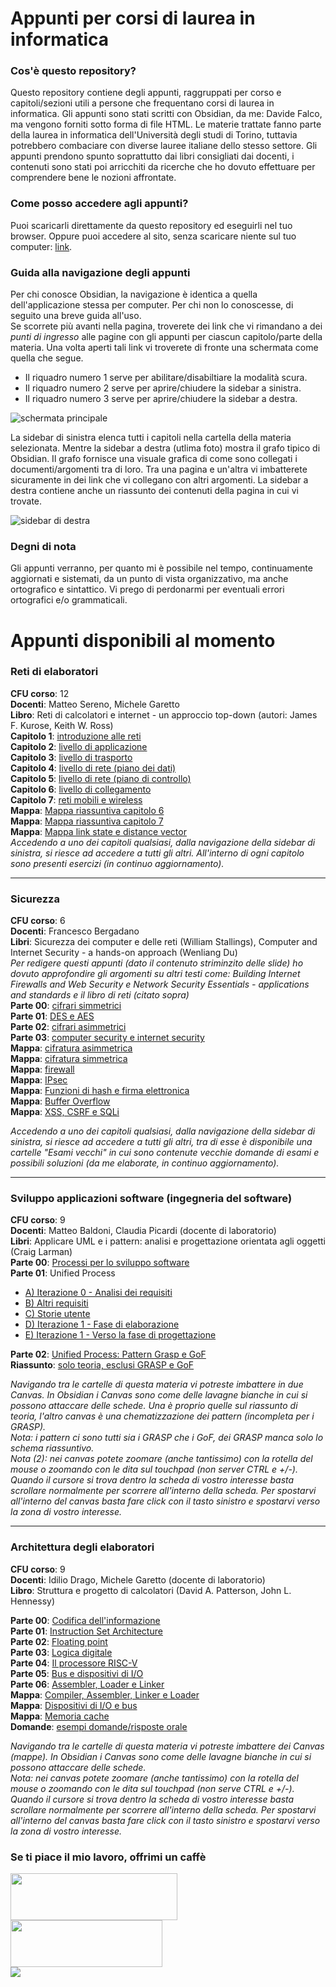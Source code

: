 # Appunti per corsi di laurea in informatica

### Cos'è questo repository?
Questo repository contiene degli appunti, raggruppati per corso e capitoli/sezioni utili a persone che frequentano corsi di laurea in informatica. Gli appunti sono stati scritti con Obsidian, da me: Davide Falco, ma vengono forniti sotto forma di file HTML.
Le materie trattate fanno parte della laurea in informatica dell'Università degli studi di Torino, tuttavia potrebbero combaciare con diverse lauree italiane dello stesso settore. Gli appunti prendono spunto soprattutto dai libri consigliati dai docenti, i contenuti sono stati poi arricchiti da ricerche che ho dovuto effettuare per comprendere bene le nozioni affrontate.
### Come posso accedere agli appunti?
Puoi scaricarli direttamente da questo repository ed eseguirli nel tuo browser.
Oppure puoi accedere al sito, senza scaricare niente sul tuo computer: [link](https://davidefalco.github.io/appunti-informatica/).
### Guida alla navigazione degli appunti
Per chi conosce Obsidian, la navigazione è identica a quella dell'applicazione stessa per computer.
Per chi non lo conoscesse, di seguito una breve guida all'uso. <br>
Se scorrete più avanti nella pagina, troverete dei link che vi rimandano a dei _punti di ingresso_ alle pagine con gli appunti per ciascun capitolo/parte della materia.
Una volta aperti tali link vi troverete di fronte una schermata come quella che segue. <br>

- Il riquadro numero 1 serve per abilitare/disabiltiare la modalità scura.
- Il riquadro numero 2 serve per aprire/chiudere la sidebar a sinistra.
- Il riquadro numero 3 serve per aprire/chiudere la sidebar a destra.

![schermata principale](./images/tut_1.png)

La sidebar di sinistra elenca tutti i capitoli nella cartella della materia selezionata. 
Mentre la sidebar a destra (utlima foto) mostra il grafo tipico di Obsidian. 
Il grafo fornisce una visuale grafica di come sono collegati i documenti/argomenti tra di loro.
Tra una pagina e un'altra vi imbatterete sicuramente in dei link che vi collegano con altri argomenti.
La sidebar a destra contiene anche un riassunto dei contenuti della pagina in cui vi trovate.

![sidebar di destra](./images/tut_2.png)

### Degni di nota
Gli appunti verranno, per quanto mi è possibile nel tempo, continuamente aggiornati e sistemati, da un punto di vista organizzativo, ma anche ortografico e sintattico. Vi prego di perdonarmi per eventuali errori ortografici e/o grammaticali.
# Appunti disponibili al momento</h1>
### Reti di elaboratori
**CFU corso**: 12<br>
**Docenti**: Matteo Sereno, Michele Garetto<br>
**Libro**: Reti di calcolatori e internet - un approccio top-down (autori: James F. Kurose, Keith W. Ross)<br>
**Capitolo 1**: [introduzione alle reti](https://davidefalco.github.io/appunti-informatica/reti-di-elaboratori/capitolo-1-introduzione-alle-reti/introduzione-alle-reti-start-point.html)<br>
**Capitolo 2**: [livello di applicazione](https://davidefalco.github.io/appunti-informatica/reti-di-elaboratori/capitolo-2-livello-di-applicazione/architetture-delle-applicazioni-di-rete-start-point.html)<br>
**Capitolo 3**: [livello di trasporto](https://davidefalco.github.io/appunti-informatica/reti-di-elaboratori/capitolo-3-livello-di-trasporto/livello-di-trasporto-start-point.html)<br>
**Capitolo 4**: [livello di rete (piano dei dati)](https://davidefalco.github.io/appunti-informatica/reti-di-elaboratori/capitolo-4-livello-di-rete-(piano-dei-dati)/livello-di-rete-start-point.html)<br>
**Capitolo 5**: [livello di rete (piano di controllo)](https://davidefalco.github.io/appunti-informatica/reti-di-elaboratori/capitolo-5-livello-di-rete-(piano-di-controllo)/introduzione-start-point.html)<br>
**Capitolo 6**: [livello di collegamento](https://davidefalco.github.io/appunti-informatica/reti-di-elaboratori/capitolo-6-livello-di-collegamento/obiettivi-di-questo-capitolo-start-point.html)<br>
**Capitolo 7**: [reti mobili e wireless](https://davidefalco.github.io/appunti-informatica/reti-di-elaboratori/capitolo-7-reti-mobili-e-wireless/introduzione-start-point.html) <br>
**Mappa**: [Mappa riassuntiva capitolo 6](https://davidefalco.github.io/appunti-informatica/sicurezza/mappa-capitolo-6.html)<br>
**Mappa**: [Mappa riassuntiva capitolo 7](https://davidefalco.github.io/appunti-informatica/sicurezza/mappa-capitolo-7.html)<br>
**Mappa**: [Mappa link state e distance vector](https://davidefalco.github.io/appunti-informatica/sicurezza/mappa-link-state-distance-vector.html)<br>
_Accedendo a uno dei capitoli qualsiasi, dalla navigazione della sidebar di sinistra, si riesce ad accedere a tutti gli altri. All'interno di ogni capitolo sono presenti esercizi (in continuo aggiornamento)._

<hr>

### Sicurezza
**CFU corso**: 6<br>
**Docenti**: Francesco Bergadano<br>
**Libri**: Sicurezza dei computer e delle reti (William Stallings), Computer and Internet Security - a hands-on approach (Wenliang Du)<br>
_Per redigere questi appunti (dato il contenuto striminzito delle slide) ho dovuto approfondire gli argomenti su altri testi come: Building Internet Firewalls and Web Security e Network Security Essentials - applications and standards e il libro di reti (citato sopra)_ <br>
**Parte 00**: [cifrari simmetrici](https://davidefalco.github.io/appunti-informatica/sicurezza/00-cifrari-simmetrici/cifrario-start-point.html)<br>
**Parte 01**: [DES e AES](https://davidefalco.github.io/appunti-informatica/sicurezza/01-des-e-aes/cifrari-a-flusso-e-cifrari-a-blocchi-start-point.html)<br>
**Parte 02**: [cifrari asimmetrici](https://davidefalco.github.io/appunti-informatica/sicurezza/02-cifrari-asimmetrici/introduzione-start-point.html)<br>
**Parte 03**: [computer security e internet security](https://davidefalco.github.io/appunti-informatica/sicurezza/03-network-security-e-software-security/sicurezza-delle-reti-e-dei-software-start-point.html)<br>
**Mappa**: [cifratura asimmetrica](https://davidefalco.github.io/appunti-informatica/sicurezza/mappa-cifratura-asimmetrica.html)<br>
**Mappa**: [cifratura simmetrica](https://davidefalco.github.io/appunti-informatica/sicurezza/mappa-cifratura-simmetrica.html)<br>
**Mappa**: [firewall](https://davidefalco.github.io/appunti-informatica/sicurezza/mappa-firewall.html)<br>
**Mappa**: [IPsec](https://davidefalco.github.io/appunti-informatica/sicurezza/mappa-ipsec.html)<br>
**Mappa**: [Funzioni di hash e firma elettronica](https://davidefalco.github.io/appunti-informatica/sicurezza/mappa-funzioni-di-hash-e-firma-elettronica.html)<br>
**Mappa**: [Buffer Overflow](https://davidefalco.github.io/appunti-informatica/sicurezza/mappa-buffer-overflow.html)<br>
**Mappa**: [XSS, CSRF e SQLi](https://davidefalco.github.io/appunti-informatica/sicurezza/mappa-xss,-csrf,-sqli.html)<br>

_Accedendo a uno dei capitoli qualsiasi, dalla navigazione della sidebar di sinistra, si riesce ad accedere a tutti gli altri, tra di esse è disponibile una cartelle "Esami vecchi" in cui sono contenute vecchie domande di esami e possibili soluzioni (da me elaborate, in continuo aggiornamento)._

<hr>

### Sviluppo applicazioni software (ingegneria del software)
**CFU corso**: 9<br>
**Docenti**: Matteo Baldoni, Claudia Picardi (docente di laboratorio)<br>
**Libri**: Applicare UML e i pattern: analisi e progettazione orientata agli oggetti (Craig Larman)<br>
**Parte 00**: [Processi per lo sviluppo software](https://davidefalco.github.io/appunti-informatica/sviluppo-applicazioni-software/00-processi-per-lo-sviluppo-software/processo-software-start-point.html)<br>
**Parte 01**: Unified Process<br>
- [A) Iterazione 0 - Analisi dei requisiti](https://davidefalco.github.io/appunti-informatica/sviluppo-applicazioni-software/01-unified-process/a-iterazione-0-analisi-dei-requisiti/unified-process-(up)-start-point.html)
- [B) Altri requisiti](https://davidefalco.github.io/appunti-informatica/sviluppo-applicazioni-software/01-unified-process/b-altri-requisiti/altri-requisti-start-point.html)
- [C) Storie utente](https://davidefalco.github.io/appunti-informatica/sviluppo-applicazioni-software/01-unified-process/c-storie-utente/introduzione-start-point.html)
- [D) Iterazione 1 - Fase di elaborazione](https://davidefalco.github.io/appunti-informatica/sviluppo-applicazioni-software/01-unified-process/d-iterazione-1/requisiti-per-l'iterazione-1-start-point.html)
- [E) Iterazione 1 - Verso la fase di progettazione](https://davidefalco.github.io/appunti-informatica/sviluppo-applicazioni-software/01-unified-process/e-iterazione-1-verso-la-progettazione/architettura-logica-e-gli-strati-start-point.html)

**Parte 02**: [Unified Process: Pattern Grasp e GoF](https://davidefalco.github.io/appunti-informatica/sviluppo-applicazioni-software/02-pattern-grasp-e-gof/introduzione-start-point.html)<br>
**Riassunto**: [solo teoria, esclusi GRASP e GoF](https://davidefalco.github.io/appunti-informatica/sviluppo-applicazioni-software/da-sapere-per-esame.html) <br>

_Navigando tra le cartelle di questa materia vi potreste imbattere in due Canvas. In Obsidian i Canvas sono come delle lavagne bianche in cui si possono attaccare delle schede. Una è proprio quelle sul riassunto di teoria, l'altro canvas è una chematizzazione dei pattern (incompleta per i GRASP). <br>Nota: i pattern ci sono tutti sia i GRASP che i GoF, dei GRASP manca solo lo schema riassuntivo. <br>Nota (2): nei canvas potete zoomare (anche tantissimo) con la rotella del mouse o zoomando con le dita sul touchpad (non server CTRL e +/-). Quando il cursore si trova dentro la scheda di vostro interesse basta scrollare normalmente per scorrere all'interno della scheda. Per spostarvi all'interno del canvas basta fare click con il tasto sinistro e spostarvi verso la zona di vostro interesse._

<hr>

### Architettura degli elaboratori
**CFU corso**: 9 <br>
**Docenti**: Idilio Drago, Michele Garetto (docente di laboratorio) <br>
**Libro**: Struttura e progetto di calcolatori (David A. Patterson, John L. Hennessy)</p>
**Parte 00**: [Codifica dell'informazione](https://davidefalco.github.io/appunti-informatica/architettura-degli-elaboratori/00-codifica-dell'informazione/numeri-binari/codifica-dell'informazione-(start-point).html)<br>
**Parte 01**: [Instruction Set Architecture](https://davidefalco.github.io/appunti-informatica/architettura-degli-elaboratori/01-isa-risc-v/prestazioni-di-un-calcolatore-(start-point).html) <br>
**Parte 02**: [Floating point](https://davidefalco.github.io/appunti-informatica/architettura-degli-elaboratori/02-floating-point/introduzione-(start-point).html) <br>
**Parte 03**: [Logica digitale](https://davidefalco.github.io/appunti-informatica/architettura-degli-elaboratori/03-logica-digitale/livello-della-logica-digitale-(start-point).html) <br>
**Parte 04**: [Il processore RISC-V](https://davidefalco.github.io/appunti-informatica/architettura-degli-elaboratori/04-processore-risc-v/struttura-processore-risc-v-(start-point).html)<br>
**Parte 05**: [Bus e dispositivi di I/O](https://davidefalco.github.io/appunti-informatica/architettura-degli-elaboratori/05-bus-e-input-output/bus-(start-point).html)<br>
**Parte 06**: [Assembler, Loader e Linker](https://davidefalco.github.io/appunti-informatica/architettura-degli-elaboratori/06-assembler,-loader-e-linker/assemblatore,-loader-e-dynamic-linker.html)<br>
**Mappa**: [Compiler, Assembler, Linker e Loader](https://davidefalco.github.io/appunti-informatica/architettura-degli-elaboratori/mappa-concettuale-compiler-assembler-linker-loader.html)<br>
**Mappa**: [Dispositivi di I/O e bus](https://davidefalco.github.io/appunti-informatica/architettura-degli-elaboratori/mappa-dispositivi-di-input-output-e-bus.html)<br>
**Mappa**: [Memoria cache](https://davidefalco.github.io/appunti-informatica/architettura-degli-elaboratori/mappa-memoria-cache.html)<br>
**Domande**: [esempi domande/risposte orale](https://davidefalco.github.io/appunti-informatica/architettura-degli-elaboratori/risposte-esempi-di-domande-per-esame-orale.html)<br>

_Navigando tra le cartelle di questa materia vi potreste imbattere dei Canvas (mappe). In Obsidian i Canvas sono come delle lavagne bianche in cui si possono attaccare delle schede. <br>Nota: nei canvas potete zoomare (anche tantissimo) con la rotella del mouse o zoomando con le dita sul touchpad (non serve CTRL e +/-). Quando il cursore si trova dentro la scheda di vostro interesse basta scrollare normalmente per scorrere all'interno della scheda. Per spostarvi all'interno del canvas basta fare click con il tasto sinistro e spostarvi verso la zona di vostro interesse._

### Se ti piace il mio lavoro, offrimi un caffè
<a href="https://www.buymeacoffee.com/hawk033"><img src="/images/bmc-button.png" height=75 width=267></a><br>
<a href="https://www.paypal.com/donate/?hosted_button_id=Q9JYH7ECEK8FJ"><img src="images/pp.png" height=75 width=243,41></a><br>
<img src="https://davidefalco.github.io/appunti-informatica/images/satispay.png"/>

